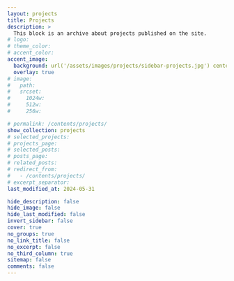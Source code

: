 ```yaml
---
layout: projects
title: Projects
description: >
  This block is an archive about projects published on the site.
# logo:
# theme_color:
# accent_color:
accent_image:
  background: url('/assets/images/projects/sidebar-projects.jpg') center/cover
  overlay: true
# image:
#   path:
#   srcset:
#     1024w:
#     512w:
#     256w:

# permalink: /contents/projects/
show_collection: projects
# selected_projects:
# projects_page:
# selected_posts:
# posts_page:
# related_posts:
# redirect_from:
#   - /contents/projects/
# excerpt_separator:
last_modified_at: 2024-05-31

hide_description: false
hide_image: false
hide_last_modified: false
invert_sidebar: false
cover: true
no_groups: true
no_link_title: false
no_excerpt: false
no_third_column: true
sitemap: false
comments: false
---
```

